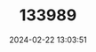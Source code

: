 ---
title: "133989"
category: "Parathelphusa reticulata"
draft: false
date: 2024-02-22 13:03:51
languages:
  English: ["Swamp Forest Crab"]
---